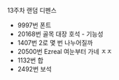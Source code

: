13주차 랜덤 디펜스 <br>
- 9997번 폰트 <br>
- 20168번 골목 대장 호석 - 기능성 <br>
- 1407번 2로 몇 번 나누어질까 <br>
- 20500번 Ezreal 여눈부터 가네 ㅈㅈ <br>
- 1132번 합 <br>
- 2492번 보석 <br>
